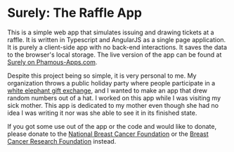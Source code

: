 # Surely: The Raffle App

This is a simple web app that simulates issuing and drawing tickets at a raffle. It is written in Typescript and AngularJS as a single page application. It is purely a client-side app with no back-end interactions. It saves the data to the browser's local storage. The live version of the app can be found at [Surely on Phamous-Apps.com](http://surely.phamous-apps.com).

Despite this project being so simple, it is very personal to me. My organization throws a public holiday party where people participate in a [white elephant gift exchange](https://en.wikipedia.org/wiki/White_elephant_gift_exchange), and I wanted to make an app that drew random numbers out of a hat. I worked on this app while I was visiting my sick mother. This app is dedicated to my mother even though she had no idea I was writing it nor was she able to see it in its finished state.

If you got some use out of the app or the code and would like to donate, please donate to the [National Breast Cancer Foundation](http://www.nationalbreastcancer.org/) or the [Breast Cancer Research Foundation](https://www.bcrfcure.org/) instead.
